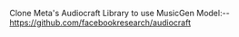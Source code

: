 Clone Meta's Audiocraft Library to use MusicGen Model:--  https://github.com/facebookresearch/audiocraft
